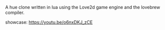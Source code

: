 A hue clone written in lua using the Love2d game engine and the lovebrew compiler.

showcase:
https://youtu.be/o6nxDKJ_zCE
